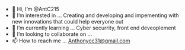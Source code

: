 - 👋 Hi, I’m @AntC215
- 👀 I’m interested in ... Creating and developing and impementing with new innovations that could help everyone out
- 🌱 I’m currently learning ... Cyber securrity, front end deveoplement
- 💞️ I’m looking to collaborate on ... 
- 📫 How to reach me ... Anthonycc31@gmail.com

<!---
AntC215/AntC215 is a ✨ special ✨ repository because its `README.md` (this file) appears on your GitHub profile.
You can click the Preview link to take a look at your changes.
--->
